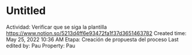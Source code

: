 # Untitled

Actividad: Verificar que se siga la plantilla https://www.notion.so/5213d4ff6e93472fa1f37d3651463782 
Created time: May 25, 2022 10:36 AM
Etapa: Creación de propuesta del proceso
Last edited by: Pau
Property: Pau